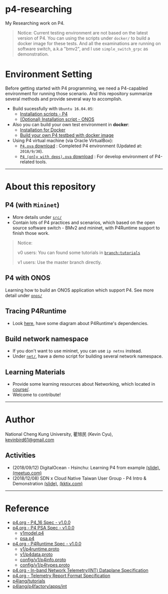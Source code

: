 # p4-researching
My Researching work on P4.

> Notice: Current testing environment are not based on the latest version of P4.
>           You can using the scripts under `docker/` to build a docker image for these tests.
> And all the examinations are running on software switch, a.k.a "bmv2", and I use `simple_switch_grpc` as demonstration.
> 

# Environment Setting

Before getting started with P4 programming, we need a P4-capabled environment for running those scenario. And this repository summarize several methods and provide several way to accomplish.

* Build sucessfully with `Ubuntu 16.04.05`:
    * [Installation scripts - P4](install/)
    * [(Optional) Installation script - ONOS](https://github.com/toolbuddy/ssfw#onos-installation)
* Also you can build your own test environment in **docker**:
    * [Installation for Docker](https://github.com/toolbuddy/ssfw#docker-installation)
    * [Build your own P4 testbed with docker image](docker/)
* Using P4 virtual machine (via Oracle VirtualBox):
    * [`P4.ova` download](http://gofile.me/39GpL/Q4KZzrzTJ) : Completed P4 environment (Updated at: `2018/9/30`).
    * [`P4 (only with deps).ova` download](http://gofile.me/39GpL/3f01UDG0X) : For develop environment of P4-related tools.

---

# About this repository

## P4 (with `Mininet`)

* More details under [`src/`](src/)
* Contain lots of P4 practices and scenarios, which based on the open source software switch - BMv2 and mininet, with P4Runtime support to finish those work.

> Notice:
> 
> v0 users: You can found some tutorials in [`branch:tutorials`](https://github.com/kevinbird61/p4-researching/tree/tutorials)
> 
> v1 users: Use the master branch directly.

## P4 with ONOS
Learning how to build an ONOS application which support P4. See more detail under [`onos/`](onos/)

## Tracing P4Runtime
* Look [here](/res), have some diagram about P4Runtime's dependencies.

## Build network namespace
* If you don't want to use mininet, you can use `ip netns` instead.
* Under [`net/`](net/), have a demo script for building several network namespace.

## Learning Materials 
* Provide some learning resources about Networking, which located in [course/](course/).
* Welcome to contribute!

---

# Author

National Cheng Kung University, 瞿旭民 (Kevin Cyu), kevinbird61@gmail.com

## Activities
* (2018/09/12) DigitalOcean - Hsinchu: Learning P4 from example [(slide)](https://docs.google.com/presentation/d/15NPJ3wnYTEr_La7Ny-n2Q8SLTVFJhv5rDmB2Alku3z0/edit?usp=sharing), [(meetup.com)](https://www.meetup.com/DigitalOceanHsinchu/events/254314168/)
* (2018/12/08) SDN x Cloud Native Taiwan User Group - P4 Intro & Demonstration [(slide)](https://docs.google.com/presentation/d/1xHhrrWzsu3SawG2Zf1nZWs3_l3zHLWch9q04C1B4nog/edit?usp=sharing), [(kktix.com)](https://cntug.kktix.cc/events/sdn-cntug-12)

---

# Reference

* [p4.org - P4_16 Spec - v1.0.0](https://p4.org/p4-spec/docs/P4-16-v1.0.0-spec.html)
* [p4.org - P4 PSA Spec - v1.0.0](https://p4.org/p4-spec/docs/PSA-v1.0.0.html)
    * [v1model.p4](https://github.com/p4lang/p4c/blob/master/p4include/v1model.p4)
    * [psa.p4](https://github.com/p4lang/p4c/blob/master/p4include/psa.p4)
* [p4.org - P4Runtime Spec - v1.0.0](https://p4.org/p4-spec/docs/P4Runtime-v1.0.0.pdf)
    * [v1/p4runtime.proto](https://github.com/p4lang/p4runtime/blob/master/proto/p4/v1/p4runtime.proto)
    * [v1/p4data.proto](https://github.com/p4lang/p4runtime/blob/master/proto/p4/v1/p4data.proto)
    * [config/v1/p4info.proto](https://github.com/p4lang/p4runtime/blob/master/proto/p4/config/v1/p4info.proto)
    * [config/v1/p4types.proto](https://github.com/p4lang/p4runtime/blob/master/proto/p4/config/v1/p4types.proto)
* [p4.org - In-band Network Telemetry(INT) Dataplane Specification](https://github.com/p4lang/p4-applications/blob/master/docs/INT.pdf)
* [p4.org - Telemetry Report Format Specification](https://github.com/p4lang/p4-applications/blob/master/docs/telemetry_report.pdf)
* [p4lang/tutorials](https://github.com/p4lang/tutorials)
* [p4lang/p4factory/apps/int](https://github.com/p4lang/p4factory/tree/master/apps/int)
